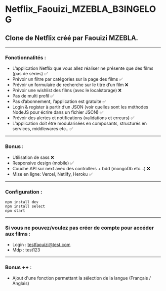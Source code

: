 # Netflix_Faouizi_MZEBLA_B3INGELOG
## Clone de Netflix créé par Faouizi MZEBLA.

***

### Fonctionnalités :
- L’application Netflix que vous allez réaliser ne présente que des films (pas de séries) ✅
- Prévoir un filtre par catégories sur la page des films ✅
- Prévoir un formulaire de recherche sur le titre d’un film ❌
- Prévoir une wishlist des films (avec le localstorage) ❌
- Pas de multi profil ✅
- Pas d’abonnement, l’application est gratuite ✅
- Login & register à partir d’un JSON (voir quelles sont les méthodes NodeJS pour écrire dans un fichier JSON) ✅
- Prévoir des alertes et notifications (validations et erreurs) ✅
- L’application doit être modularisées en composants, structurés en services, middlewares etc.. ✅

***

### Bonus :
- Utilisation de sass ❌
- Responsive design (mobile) ✅
- Couche API sur next avec des controllers + bdd (mongoDb etc…) ❌
- Mise en ligne: Vercel, Netlify, Heroku ✅

***

### Configuration :
```
npm install dev
npm install select
npm start
```
***

### Si vous ne pouvez/voulez pas créer de compte pour accéder aux films :
- Login : testfaouizi@test.com
- Mdp : test123

***

### Bonus ++ :
- Ajout d'une fonction permettant la sélection de la langue (Français / Anglais)
